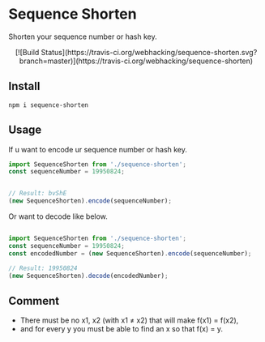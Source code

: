 # Sequence Shorten

Shorten your sequence number or hash key.

<p align="center">
[![Build Status](https://travis-ci.org/webhacking/sequence-shorten.svg?branch=master)](https://travis-ci.org/webhacking/sequence-shorten)

</p>

## Install

```
npm i sequence-shorten
```

## Usage

If u want to encode ur sequence number or hash key.

```typescript
import SequenceShorten from './sequence-shorten';
const sequenceNumber = 19950824;


// Result: bvShE
(new SequenceShorten).encode(sequenceNumber);
```

Or want to decode like below.
```typescript

import SequenceShorten from './sequence-shorten';
const sequenceNumber = 19950824;
const encodedNumber = (new SequenceShorten).encode(sequenceNumber);

// Result: 19950824
(new SequenceShorten).decode(encodedNumber);

```

## Comment

- There must be no x1, x2 (with x1 ≠ x2) that will make f(x1) = f(x2),
- and for every y you must be able to find an x so that f(x) = y.

